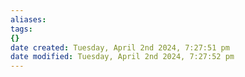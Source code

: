 ```yaml
---
aliases: 
tags: 
{}
date created: Tuesday, April 2nd 2024, 7:27:51 pm
date modified: Tuesday, April 2nd 2024, 7:27:52 pm
---
```

